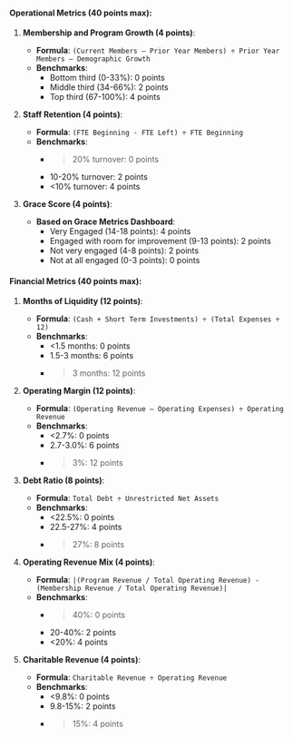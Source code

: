 #### **Operational Metrics (40 points max):**

1. **Membership and Program Growth (4 points)**:
   - **Formula**: `(Current Members – Prior Year Members) ÷ Prior Year Members – Demographic Growth`
   - **Benchmarks**:
     - Bottom third (0-33%): 0 points
     - Middle third (34-66%): 2 points  
     - Top third (67-100%): 4 points

2. **Staff Retention (4 points)**:
   - **Formula**: `(FTE Beginning - FTE Left) ÷ FTE Beginning`
   - **Benchmarks**:
     - >20% turnover: 0 points
     - 10-20% turnover: 2 points
     - <10% turnover: 4 points

3. **Grace Score (4 points)**:
   - **Based on Grace Metrics Dashboard**:
     - Very Engaged (14-18 points): 4 points
     - Engaged with room for improvement (9-13 points): 2 points
     - Not very engaged (4-8 points): 2 points
     - Not at all engaged (0-3 points): 0 points

#### **Financial Metrics (40 points max):**

1. **Months of Liquidity (12 points)**:
   - **Formula**: `(Cash + Short Term Investments) ÷ (Total Expenses ÷ 12)`
   - **Benchmarks**:
     - <1.5 months: 0 points
     - 1.5-3 months: 6 points
     - >3 months: 12 points

2. **Operating Margin (12 points)**:
   - **Formula**: `(Operating Revenue – Operating Expenses) ÷ Operating Revenue`
   - **Benchmarks**:
     - <2.7%: 0 points
     - 2.7-3.0%: 6 points
     - >3%: 12 points

3. **Debt Ratio (8 points)**:
   - **Formula**: `Total Debt ÷ Unrestricted Net Assets`
   - **Benchmarks**:
     - <22.5%: 0 points
     - 22.5-27%: 4 points
     - >27%: 8 points

4. **Operating Revenue Mix (4 points)**:
   - **Formula**: `|(Program Revenue / Total Operating Revenue) - (Membership Revenue / Total Operating Revenue)|`
   - **Benchmarks**:
     - >40%: 0 points
     - 20-40%: 2 points
     - <20%: 4 points

5. **Charitable Revenue (4 points)**:
   - **Formula**: `Charitable Revenue ÷ Operating Revenue`
   - **Benchmarks**:
     - <9.8%: 0 points
     - 9.8-15%: 2 points
     - >15%: 4 points

